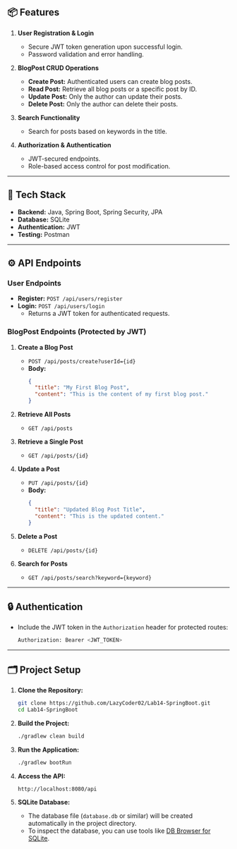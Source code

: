 ## 📦 Features

1. **User Registration & Login**  
   - Secure JWT token generation upon successful login.
   - Password validation and error handling.

2. **BlogPost CRUD Operations**  
   - **Create Post:** Authenticated users can create blog posts.
   - **Read Post:** Retrieve all blog posts or a specific post by ID.
   - **Update Post:** Only the author can update their posts.
   - **Delete Post:** Only the author can delete their posts.

3. **Search Functionality**  
   - Search for posts based on keywords in the title.

4. **Authorization & Authentication**  
   - JWT-secured endpoints.
   - Role-based access control for post modification.

---

## 🔧 Tech Stack

- **Backend:** Java, Spring Boot, Spring Security, JPA
- **Database:** SQLite
- **Authentication:** JWT
- **Testing:** Postman

---

## ⚙️ API Endpoints

### **User Endpoints**

- **Register:** `POST /api/users/register`
- **Login:** `POST /api/users/login`
  - Returns a JWT token for authenticated requests.

### **BlogPost Endpoints** (Protected by JWT)

1. **Create a Blog Post**
   - `POST /api/posts/create?userId={id}`
   - **Body:**
     ```json
     {
       "title": "My First Blog Post",
       "content": "This is the content of my first blog post."
     }
     ```

2. **Retrieve All Posts**
   - `GET /api/posts`

3. **Retrieve a Single Post**
   - `GET /api/posts/{id}`

4. **Update a Post**
   - `PUT /api/posts/{id}`
   - **Body:**
     ```json
     {
       "title": "Updated Blog Post Title",
       "content": "This is the updated content."
     }
     ```

5. **Delete a Post**
   - `DELETE /api/posts/{id}`

6. **Search for Posts**
   - `GET /api/posts/search?keyword={keyword}`

---

## 🔒 Authentication

- Include the JWT token in the `Authorization` header for protected routes:

  ```bash
  Authorization: Bearer <JWT_TOKEN>
  ```

---

## 🗂️ Project Setup

1. **Clone the Repository:**
   ```bash
   git clone https://github.com/LazyCoder02/Lab14-SpringBoot.git
   cd Lab14-SpringBoot
   ```

2. **Build the Project:**
   ```bash
   ./gradlew clean build
   ```

3. **Run the Application:**
   ```bash
   ./gradlew bootRun
   ```

4. **Access the API:**
   ```bash
   http://localhost:8080/api
   ```

5. **SQLite Database:**
   - The database file (`database.db` or similar) will be created automatically in the project directory.
   - To inspect the database, you can use tools like [DB Browser for SQLite](https://sqlitebrowser.org/).
